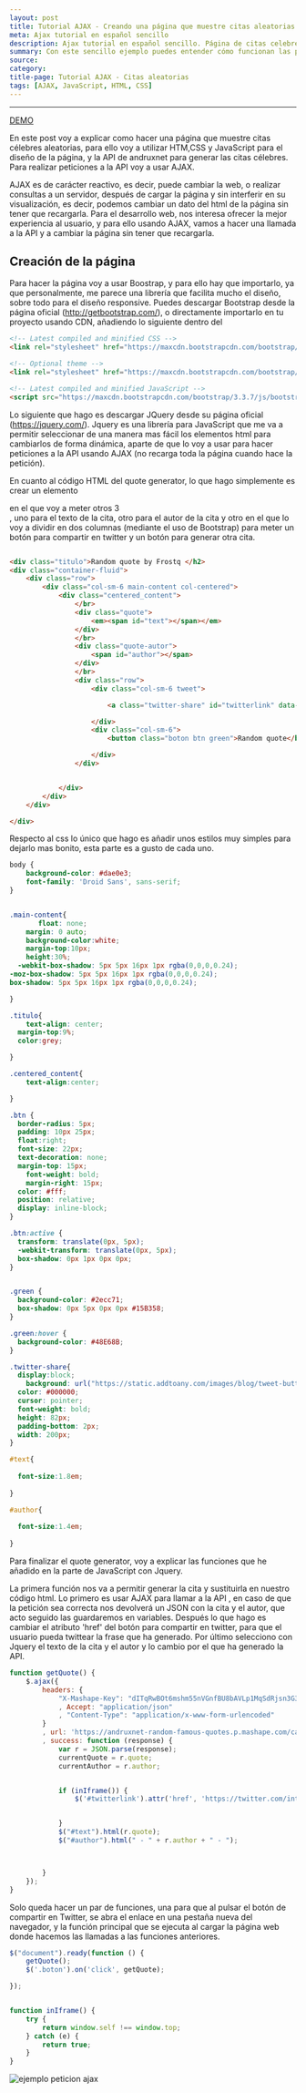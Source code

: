 ```yaml
---
layout: post
title: Tutorial AJAX - Creando una página que muestre citas aleatorias.
meta: Ajax tutorial en español sencillo
description: Ajax tutorial en español sencillo. Página de citas celebres.
summary: Con este sencillo ejemplo puedes entender cómo funcionan las peticiones AJAX, las cuáles son muy útiles cuando queremos llamar a una API y mostrar el resultado sin tener que recargar la página completamente.
source: 
category:
title-page: Tutorial AJAX - Citas aleatorias
tags: [AJAX, JavaScript, HTML, CSS]
---
```


***

<a href="https://codepen.io/Frostq/full/VjEZqm/" class="waves-effect waves-light btn">DEMO</a>

En este post voy a explicar como hacer una página que muestre citas célebres aleatorias, para ello voy a utilizar HTM,CSS y JavaScript para el diseño de la página, y la API de andruxnet para generar las citas célebres. Para realizar peticiones a la API voy a usar AJAX.

AJAX es de carácter reactivo, es decir, puede cambiar la web, o realizar consultas a un servidor, después de cargar la página y sin interferir en su visualización, es decir, podemos cambiar un dato del html de la página sin tener que recargarla.
Para el desarrollo web, nos interesa ofrecer la mejor experiencia al usuario, y para ello usando AJAX, vamos a hacer una llamada a la API y a cambiar la página sin tener que recargarla.

<h2>Creación de la página</h2>

Para hacer la página voy a usar Boostrap, y para ello hay que importarlo, ya que personalmente, me parece una librería que facilita mucho el diseño, sobre todo para el diseño responsive. 
Puedes descargar Bootstrap desde la página oficial (http://getbootstrap.com/), o directamente importarlo en tu proyecto usando CDN, añadiendo lo siguiente dentro del <head>

```html
<!-- Latest compiled and minified CSS -->
<link rel="stylesheet" href="https://maxcdn.bootstrapcdn.com/bootstrap/3.3.7/css/bootstrap.min.css" integrity="sha384-BVYiiSIFeK1dGmJRAkycuHAHRg32OmUcww7on3RYdg4Va+PmSTsz/K68vbdEjh4u" crossorigin="anonymous">

<!-- Optional theme -->
<link rel="stylesheet" href="https://maxcdn.bootstrapcdn.com/bootstrap/3.3.7/css/bootstrap-theme.min.css" integrity="sha384-rHyoN1iRsVXV4nD0JutlnGaslCJuC7uwjduW9SVrLvRYooPp2bWYgmgJQIXwl/Sp" crossorigin="anonymous">

<!-- Latest compiled and minified JavaScript -->
<script src="https://maxcdn.bootstrapcdn.com/bootstrap/3.3.7/js/bootstrap.min.js" integrity="sha384-Tc5IQib027qvyjSMfHjOMaLkfuWVxZxUPnCJA7l2mCWNIpG9mGCD8wGNIcPD7Txa" crossorigin="anonymous"></script>
```

Lo siguiente que hago es descargar JQuery desde su página oficial (https://jquery.com/). Jquery es una librería para JavaScript que me va a permitir seleccionar de una manera mas fácil los elementos html para cambiarlos de forma dinámica, aparte de que lo voy a usar para hacer peticiones a la API usando AJAX (no recarga toda la página cuando hace la petición).

En cuanto al código HTML del quote generator, lo que hago simplemente es crear un elemento <div> en el que voy a meter otros 3 <div>, uno para el texto de la cita, otro para el autor de la cita y otro en el que lo voy a dividir en dos columnas (mediante el uso de Bootstrap) para meter un botón para compartir en twitter y un botón para generar otra cita.

```html

<div class="titulo">Random quote by Frostq </h2>
<div class="container-fluid">
    <div class="row">
        <div class="col-sm-6 main-content col-centered">
            <div class="centered_content">
                </br>
                <div class="quote">
                    <em><span id="text"></span></em>
                </div>
                </br>
                <div class="quote-autor">
                    <span id="author"></span>
                </div>
                </br>
                <div class="row">
                    <div class="col-sm-6 tweet">

                        <a class="twitter-share" id="twitterlink" data-size="large" target="_blank"></a>

                    </div>
                    <div class="col-sm-6">
                        <button class="boton btn green">Random quote</button>

                    </div>
                </div>


            </div>
        </div>
    </div>

</div>
```
Respecto al css lo único que hago es añadir unos estilos muy simples para dejarlo mas bonito, esta parte es a gusto de cada uno.

```css
body {
    background-color: #dae0e3;
    font-family: 'Droid Sans', sans-serif;
}


.main-content{
	   float: none;
    margin: 0 auto;
	background-color:white;
	margin-top:10px;
	height:30%;
  -webkit-box-shadow: 5px 5px 16px 1px rgba(0,0,0,0.24);
-moz-box-shadow: 5px 5px 16px 1px rgba(0,0,0,0.24);
box-shadow: 5px 5px 16px 1px rgba(0,0,0,0.24);

}

.titulo{
	text-align: center;
  margin-top:9%;
  color:grey;

}

.centered_content{
	text-align:center; 	

}

.btn {
  border-radius: 5px;
  padding: 10px 25px;
  float:right;
  font-size: 22px;
  text-decoration: none;
  margin-top: 15px;
    font-weight: bold;
    margin-right: 15px;
  color: #fff;
  position: relative;
  display: inline-block;
}

.btn:active {
  transform: translate(0px, 5px);
  -webkit-transform: translate(0px, 5px);
  box-shadow: 0px 1px 0px 0px;
}


.green {
  background-color: #2ecc71;
  box-shadow: 0px 5px 0px 0px #15B358;
}

.green:hover {
  background-color: #48E68B;
}

.twitter-share{
  display:block;
    background: url("https://static.addtoany.com/images/blog/tweet-button-2015.png");
  color: #000000;
  cursor: pointer;
  font-weight: bold;
  height: 82px;
  padding-bottom: 2px;
  width: 200px;  
}

#text{
 
  font-size:1.8em;
  
}

#author{
 
  font-size:1.4em;
  
}
```
Para finalizar el quote generator, voy a explicar las funciones que he añadido en la parte de JavaScript con Jquery.

La primera función nos va a permitir generar la cita y sustituirla en nuestro código html. Lo primero es usar AJAX para llamar a la API , en caso de que la petición sea correcta nos devolverá un JSON con la cita y el autor, que acto seguido las guardaremos en variables. Después lo que hago es cambiar el atributo 'href' del botón para compartir en twitter, para que el usuario pueda twittear la frase que ha generado. Por último selecciono con Jquery el texto de la cita y el autor y lo cambio por el que ha generado la API.

```javascript
function getQuote() {
    $.ajax({
        headers: {
            "X-Mashape-Key": "dITqRwBOt6mshm55nVGnfBU8bAVLp1MqSdRjsn3G3wFvdesZxZ"
            , Accept: "application/json"
            , "Content-Type": "application/x-www-form-urlencoded"
        }
        , url: 'https://andruxnet-random-famous-quotes.p.mashape.com/cat='
        , success: function (response) {
            var r = JSON.parse(response);
            currentQuote = r.quote;
            currentAuthor = r.author;


            if (inIframe()) {
                $('#twitterlink').attr('href', 'https://twitter.com/intent/tweet?&text=' + encodeURIComponent('"' + currentQuote + '" ' + currentAuthor + "   /   " + "http://codepen.io/Frostq/pen/VjEZqm" + " @DiegoLopGr"));


            }
            $("#text").html(r.quote);
            $("#author").html(" - " + r.author + " - ");



        }
    });
}
```
Solo queda hacer un par de funciones, una para que al pulsar el botón de compartir en Twitter, se abra el enlace en una pestaña nueva del navegador, y la función principal que se ejecuta al cargar la página web donde hacemos las llamadas a las funciones anteriores.

```javascript
$("document").ready(function () {
    getQuote();
    $('.boton').on('click', getQuote);

});


function inIframe() {
    try {
        return window.self !== window.top;
    } catch (e) {
        return true;
    }
}
```

<img class="responsive-img" src="http://i0.wp.com/frostq.ml/wp-content/uploads/2016/08/Screenshot_1.png" alt="ejemplo peticion ajax">


